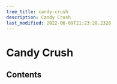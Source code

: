```yaml
---
tree_title: candy-crush
description: Candy Crush
last_modified: 2022-06-09T21:23:28.2328
---
```


# Candy Crush

## Contents
